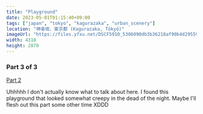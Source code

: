 ```yaml
---
title: "Playground"
date: 2023-05-01T01:15:40+09:00
tags: ["japan", "tokyo", "kagurazaka", "urban_scenery"]
location: "神楽坂、東京都 (Kagurazaka, Tōkyō)"
imageUrl: "https://files.yfxu.net/DSCF5910_5306090db3b36218af90b4d295591852.jpg"
width: 4310
height: 2870
---
```


### Part 3 of 3

[Part 2](/gallery/street-in-kagurazaka)

Uhhhhh I don't actually know what to talk about here. I found this playground that looked somewhat creepy in the dead of the night. Maybe I'll flesh out this part some other time XDDD